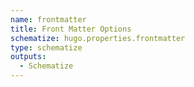 ```yaml
---
name: frontmatter
title: Front Matter Options
schematize: hugo.properties.frontmatter
type: schematize
outputs:
  - Schematize
---
```

